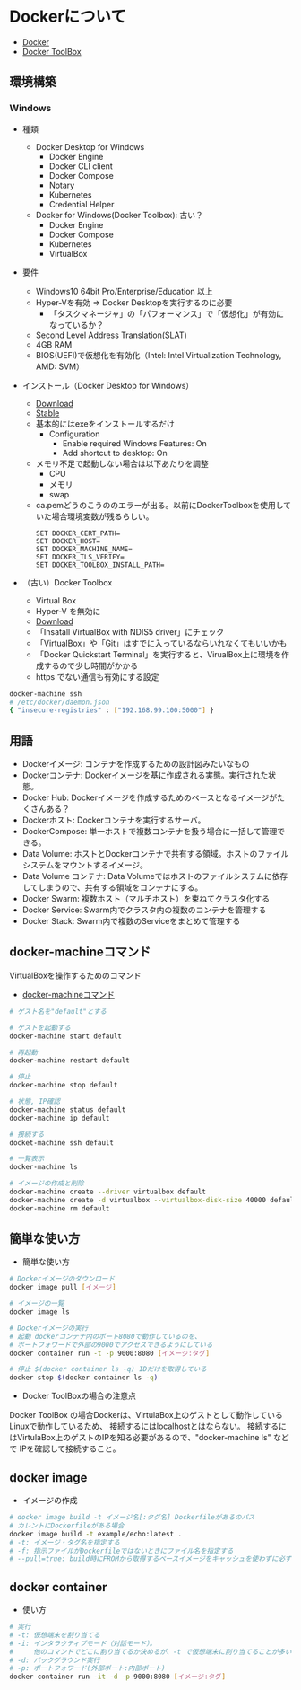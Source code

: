 # Dockerについて

- [Docker](https://www.docker.com/)
- [Docker ToolBox](https://docs.docker.com/toolbox/overview/)

## 環境構築

### Windows

- 種類
  - Docker Desktop for Windows
    - Docker Engine
    - Docker CLI client
    - Docker Compose
    - Notary
    - Kubernetes
    - Credential Helper
  - Docker for Windows(Docker Toolbox): 古い？
    - Docker Engine
    - Docker Compose
    - Kubernetes
    - VirtualBox

- 要件
  - Windows10 64bit Pro/Enterprise/Education 以上
  - Hyper-Vを有効 => Docker Desktopを実行するのに必要
    - 「タスクマネージャ」の「パフォーマンス」で「仮想化」が有効になっているか？
  - Second Level Address Translation(SLAT)
  - 4GB RAM
  - BIOS(UEFI)で仮想化を有効化（Intel: Intel Virtualization Technology, AMD: SVM）

- インストール（Docker Desktop for Windows）
  - [Download](https://hub.docker.com/editions/community/docker-ce-desktop-windows/)
  - [Stable](https://download.docker.com/win/stable/Docker%20Desktop%20Installer.exe)
  - 基本的にはexeをインストールするだけ
    - Configuration
      - Enable required Windows Features: On
      - Add shortcut to desktop: On
  - メモリ不足で起動しない場合は以下あたりを調整
    - CPU
    - メモリ
    - swap
  - ca.pemどうのこうののエラーが出る。以前にDockerToolboxを使用していた場合環境変数が残るらしい。
    ```
    SET DOCKER_CERT_PATH=
    SET DOCKER_HOST=
    SET DOCKER_MACHINE_NAME=
    SET DOCKER_TLS_VERIFY=
    SET DOCKER_TOOLBOX_INSTALL_PATH=
    ```

- （古い）Docker Toolbox
  - Virtual Box
  - Hyper-V を無効に
  - [Download](https://download.docker.com/win/stable/DockerToolbox.exe)
  - 「Insatall VirtualBox with NDIS5 driver」にチェック
  - 「VirtualBox」や「Git」はすでに入っているならいれなくてもいいかも
  - 「Docker Quickstart Terminal」を実行すると、VirualBox上に環境を作成するので少し時間がかかる
  - https でない通信も有効にする設定

```sh
docker-machine ssh
# /etc/docker/daemon.json
{ "insecure-registries" : ["192.168.99.100:5000"] }
```


## 用語

- Dockerイメージ: コンテナを作成するための設計図みたいなもの
- Dockerコンテナ: Dockerイメージを基に作成される実態。実行された状態。
- Docker Hub: Dockerイメージを作成するためのベースとなるイメージがたくさんある？
- Dockerホスト: Dockerコンテナを実行するサーバ。
- DockerCompose: 単一ホストで複数コンテナを扱う場合に一括して管理できる。
- Data Volume: ホストとDockerコンテナで共有する領域。ホストのファイルシステムをマウントするイメージ。
- Data Volume コンテナ: Data Volumeではホストのファイルシステムに依存してしまうので、共有する領域をコンテナにする。
- Docker Swarm: 複数ホスト（マルチホスト）を束ねてクラスタ化する
- Docker Service: Swarm内でクラスタ内の複数のコンテナを管理する
- Docker Stack: Swarm内で複数のServiceをまとめて管理する

## docker-machineコマンド

VirtualBoxを操作するためのコマンド

- [docker-machineコマンド](https://qiita.com/maemori/items/e7318b088b9e4bf22310)

```sh
# ゲスト名を"default"とする

# ゲストを起動する
docker-machine start default

# 再起動
docker-machine restart default

# 停止
docker-machine stop default

# 状態, IP確認
docker-machine status default
docker-machine ip default

# 接続する
docket-machine ssh default

# 一覧表示
docker-machine ls

# イメージの作成と削除
docker-machine create --driver virtualbox default
docker-machine create -d virtualbox --virtualbox-disk-size 40000 default # サイズ指定
docker-machine rm default
```


## 簡単な使い方

- 簡単な使い方

```bash
# Dockerイメージのダウンロード
docker image pull [イメージ]

# イメージの一覧
docker image ls

# Dockerイメージの実行
# 起動 dockerコンテナ内のポート8080で動作しているのを、
# ポートフォワードで外部の9000でアクセスできるようにしている
docker container run -t -p 9000:8080 [イメージ:タグ]

# 停止 $(docker container ls -q) IDだけを取得している
docker stop $(docker container ls -q)
```

- Docker ToolBoxの場合の注意点

Docker ToolBox の場合Dockerは、VirtulaBox上のゲストとして動作しているLinuxで動作しているため、
接続するにはlocalhostとはならない。
接続するにはVirtulaBox上のゲストのIPを知る必要があるので、"docker-machine ls" などで
IPを確認して接続すること。


## docker image

- イメージの作成

```bash
# docker image build -t イメージ名[:タグ名] Dockerfileがあるのパス
# カレントにDockerfileがある場合
docker image build -t example/echo:latest .
# -t: イメージ・タグ名を指定する
# -f: 指示ファイルがDockerfileではないときにファイル名を指定する
# --pull=true: build時にFROMから取得するベースイメージをキャッシュを使わずに必ずダウンロードする
```


## docker container

- 使い方

```bash
# 実行
# -t: 仮想端末を割り当てる
# -i: インタラクティブモード（対話モード）。
#     他のコマンドでどこに割り当てるか決めるが、-t で仮想端末に割り当てることが多い
# -d: バックグラウンド実行
# -p: ポートフォワード(外部ポート:内部ポート)
docker container run -it -d -p 9000:8080 [イメージ:タグ]
```




